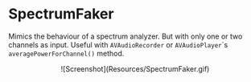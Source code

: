 # SpectrumFaker

Mimics the behaviour of a spectrum analyzer. But with only one or two channels as input. Useful with `AVAudioRecorder` or `AVAudioPlayer`´s `averagePowerForChannel()` method.

<p align="center" >
![Screenshot](Resources/SpectrumFaker.gif)
<p>